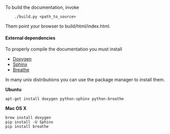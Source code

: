 To build the documentation, invoke
```
	./build.py <path_to_source>
```
Them point your browser to build/html/index.html.


#### External dependencies
To properly compile the documentation you must install

- [Doxygen](http://www.stack.nl/~dimitri/doxygen/)
- [Sphinx](http://www.sphinx-doc.org)
- [Breathe](https://breathe.readthedocs.org)

In many unix distributions you can use the package manager to install them.

**Ubuntu**
```
apt-get install doxygen python-sphinx python-breathe
```
**Mac OS X**
```
brew install doxygen
pip install -U Sphinx
pip install breathe
```
